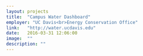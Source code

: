 ```yaml
---
layout: projects
title:  "Campus Water Dashboard"
employer: "UC Davis<br>Energy Conservation Office"
link:   "http://water.ucdavis.edu"
date:   2016-03-31 12:06:00
image:  ""
description: ""
---
```

